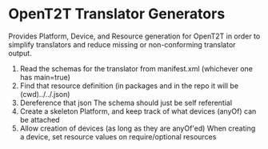 # OpenT2T Translator Generators
Provides Platform, Device, and Resource generation for OpenT2T in order to simplify translators and reduce missing or non-conforming translator output.

1. Read the schemas for the translator from manifest.xml (whichever one has main=true)
2. Find that resource definition (in packages and in the repo it will be (cwd)../../<schema>.json)
3. Dereference that json
    The schema should just be self referential
4. Create a skeleton Platform, and keep track of what devices (anyOf) can be attached
5. Allow creation of devices (as long as they are anyOf'ed)
    When creating a device, set resource values on require/optional resources